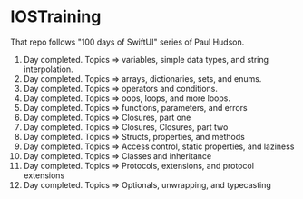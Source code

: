 # IOSTraining
That repo follows "100 days of SwiftUI" series of Paul Hudson.
1. Day completed. Topics => variables, simple data types, and string interpolation.
2. Day completed. Topics => arrays, dictionaries, sets, and enums.
3. Day completed. Topics => operators and conditions.
4. Day completed. Topics => oops, loops, and more loops.
5. Day completed. Topics => functions, parameters, and errors
6. Day completed. Topics => Closures, part one
7. Day completed. Topics => Closures, Closures, part two
8. Day completed. Topics => Structs, properties, and methods
9. Day completed. Topics => Access control, static properties, and laziness
10. Day completed. Topics => Classes and inheritance
11. Day completed. Topics => Protocols, extensions, and protocol extensions
12. Day completed. Topics => Optionals, unwrapping, and typecasting
